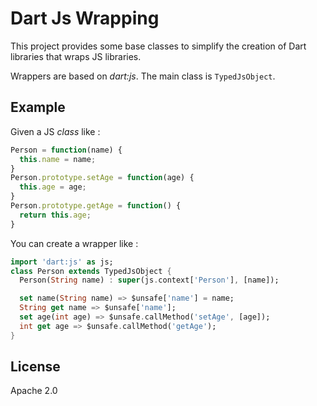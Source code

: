 Dart Js Wrapping
================

This project provides some base classes to simplify the creation of Dart libraries that wraps JS libraries.

Wrappers are based on _dart:js_. The main class is `TypedJsObject`.

## Example ##

Given a JS _class_ like :

```js
Person = function(name) {
  this.name = name;
}
Person.prototype.setAge = function(age) {
  this.age = age;
}
Person.prototype.getAge = function() {
  return this.age;
}
```

You can create a wrapper like :

```dart
import 'dart:js' as js;
class Person extends TypedJsObject {
  Person(String name) : super(js.context['Person'], [name]);

  set name(String name) => $unsafe['name'] = name;
  String get name => $unsafe['name'];
  set age(int age) => $unsafe.callMethod('setAge', [age]);
  int get age => $unsafe.callMethod('getAge');
}
```

## License ##
Apache 2.0
